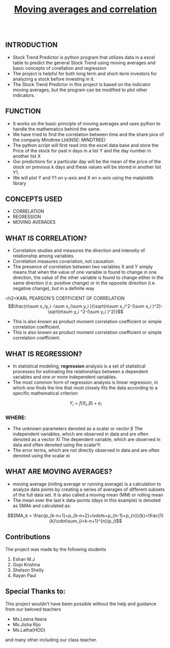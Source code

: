 <h1 align="center"><u>Moving averages and correlation</u></h1>
<br>
<br>
<h2>INTRODUCTION</h2>
<ul>
<li>Stock Trend Predictor is python program that utilizes data in a excel table to predict the general Stock Trend using moving averages and basic concepts of corellation and regression
<li>The project is helpful for both long term and short-term investors for analyzing a stock before investing in it.
<li>The Stock Trend Predictor in this project is based on the indicator moving averages, but the program can be modified to plot other indicators.
</ul>

<h2>FUNCTION</h2>
<ul>
<li>It works on the basic principle of moving averages and uses python to handle the mathematics behind the same.
<li>We have tried to find the correlation between time and the share pice of the company Mindtree Ltd(NSE: MINDTREE)
<li>The python script will first read into the excel data base and store the Price of the stock for past n days in a list Y and the day number in another list X
<li>Our predictions for a particular day will be the mean of the price of the stock on previous k days and these values will be stored in another list Y1.
<li>We will plot Y and Y1 on y-axis and X on x-axis using the matplotlib library
</ul>

<h2>CONCEPTS USED</h2>
<ul>
<li>CORRELATION
<li>REGRESSION
<li>MOVING AVERAGES
</ul>

<h2>WHAT IS CORRELATION?</h2>
<ul>
<li>Correlation studies and measures the direction and intensity of relationship among variables.
<li>Correlation measures covariation, not causation.
<li>The presence of correlation between two variables X and Y simply means that when the value of one
variable is found to change in one direction, the value of the other variable is found to change either
in the same direction (i.e. positive change) or in the opposite direction (i.e. negative change), but in a
definite way
</ul>

<h2<KARL PEARSON'S COEFFICIENT OF CORRELATION</h2>
$$\frac{n\sum x_iy_i -\sum x_i\sum y_i }{\sqrt{n\sum x_i^2-(\sum x_i )^2}-\sqrt{n\sum y_i ^2-(\sum y_i )^2}}$$
<ul>
<li>This is also known as product
moment correlation coefficient
or simple correlation
coefficient.
<li>This is also known as product
moment correlation coefficient
or simple correlation
coefficient.
</ul>

<h2>WHAT IS REGRESSION?</h2>
<ul>
<li>In statistical modeling, <b>regression</b> analysis is a set of statistical processes for estimating the
relationships between a dependent variables and one or more independent variables.
<li>The most common form of regression analysis is linear regression, in which one finds the
line that most closely fits the data according to a specific mathematical criterion
</ul>

$$Y_i = f(X_i,\beta)+e_i$$

<h3>WHERE:</h3>
<ul>
<li>The unknown parameters denoted as
a scalar or vector β
The independent variables, which are observed
in data and are often denoted as a vector Xi
The dependent variable, which are observed in
data and often denoted using the scalarYi
<li>The error terms, which are not directly
observed in data and are often denoted using
the scalar ei
</ul>

<h2>WHAT ARE MOVING AVERAGES?</h2>
<ul>
<li>moving average (rolling average or running average) is a calculation to analyze data points by
creating a series of averages of different subsets of the full data set. It is also called a moving
mean (MM) or rolling mean
<li>The mean over the last k data-points (days in this example) is denoted as SMAk and
calculated as:
</ul>

$$SMA_k = \frac{p_{k-n+1}+p_{k-n+2}+\vdots+p_{n-1}+p_{n}}{k}=\frac{1}{k}\cdot\sum_{i=k-n+1}^{n}(p_i)$$

<h2>Contributions</h2>
The project was made by the following students</b>
<ol>
<li>Eshan M.J
<li>Gopi Krishna
<li>Shelson Shelly
<li>Rayan Paul
</ol>
 
 <h2>Special Thanks to:</h2>
 This project wouldn’t have been possible
without the help and guidance from our
beloved teachers 
 <ul>
 <li>Ms.Leena Iteera
 <li>Ms.Jisha Rijo 
  <li>Ms.Latha(HOD)
 </ul>
 and many other including our class teacher.

